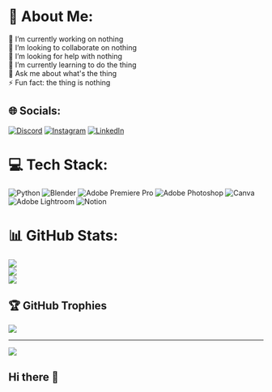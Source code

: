 # 💫 About Me:
🔭 I’m currently working on nothing <br>👯 I’m looking to collaborate on nothing <br>🤝 I’m looking for help with nothing<br>🌱 I’m currently learning to do the thing<br>💬 Ask me about what's the thing<br>⚡ Fun fact: the thing is nothing


## 🌐 Socials:
[![Discord](https://img.shields.io/badge/Discord-%237289DA.svg?logo=discord&logoColor=white)](https://discord.gg/aazify.) [![Instagram](https://img.shields.io/badge/Instagram-%23E4405F.svg?logo=Instagram&logoColor=white)](https://instagram.com/aazzii_ff) [![LinkedIn](https://img.shields.io/badge/LinkedIn-%230077B5.svg?logo=linkedin&logoColor=white)](https://linkedin.com/in/mohammed-aazif) 

# 💻 Tech Stack:
![Python](https://img.shields.io/badge/python-3670A0?style=for-the-badge&logo=python&logoColor=ffdd54) ![Blender](https://img.shields.io/badge/blender-%23F5792A.svg?style=for-the-badge&logo=blender&logoColor=white) ![Adobe Premiere Pro](https://img.shields.io/badge/Adobe%20Premiere%20Pro-9999FF.svg?style=for-the-badge&logo=Adobe%20Premiere%20Pro&logoColor=white) ![Adobe Photoshop](https://img.shields.io/badge/adobe%20photoshop-%2331A8FF.svg?style=for-the-badge&logo=adobe%20photoshop&logoColor=white) ![Canva](https://img.shields.io/badge/Canva-%2300C4CC.svg?style=for-the-badge&logo=Canva&logoColor=white) ![Adobe Lightroom](https://img.shields.io/badge/Adobe%20Lightroom-31A8FF.svg?style=for-the-badge&logo=Adobe%20Lightroom&logoColor=white) ![Notion](https://img.shields.io/badge/Notion-%23000000.svg?style=for-the-badge&logo=notion&logoColor=white)
# 📊 GitHub Stats:
![](https://github-readme-stats.vercel.app/api?username=Aazifk&theme=transparent&hide_border=false&include_all_commits=true&count_private=true)<br/>
![](https://nirzak-streak-stats.vercel.app/?user=Aazifk&theme=transparent&hide_border=false)<br/>
![](https://github-readme-stats.vercel.app/api/top-langs/?username=Aazifk&theme=transparent&hide_border=false&include_all_commits=true&count_private=true&layout=compact)

## 🏆 GitHub Trophies
![](https://github-profile-trophy.vercel.app/?username=Aazifk&theme=gruvbox&no-frame=false&no-bg=true&margin-w=4)

---
[![](https://visitcount.itsvg.in/api?id=Aazifk&icon=8&color=9)](https://visitcount.itsvg.in)

<!-- Proudly created with GPRM ( https://gprm.itsvg.in ) -->
## Hi there 👋

<!--
**Aazifk/Aazifk** is a ✨ _special_ ✨ repository because its `README.md` (this file) appears on your GitHub profile.

Here are some ideas to get you started:

- 🔭 I’m currently working on ...
- 🌱 I’m currently learning ...
- 👯 I’m looking to collaborate on ...
- 🤔 I’m looking for help with ...
- 💬 Ask me about ...
- 📫 How to reach me: ...
- 😄 Pronouns: ...
- ⚡ Fun fact: ...
-->

